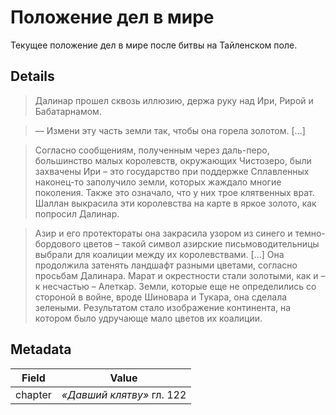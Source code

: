 # Положение дел в мире
Текущее положение дел в мире после битвы на Тайленском поле.

## Details
> Далинар прошел сквозь иллюзию, держа руку над Ири, Рирой и Бабатарнамом.

> — Измени эту часть земли так, чтобы она горела золотом. [...]

> Согласно сообщениям, полученным через даль-перо, большинство малых королевств, окружающих Чистозеро, были захвачены Ири – это государство при поддержке Сплавленных наконец-то заполучило земли, которых жаждало многие поколения. Также это означало, что у них трое клятвенных врат. Шаллан выкрасила эти королевства на карте в яркое золото, как попросил Далинар.

> Азир и его протектораты она закрасила узором из синего и темно-бордового цветов – такой символ азирские письмоводительницы выбрали для коалиции между их королевствами. [...] Она продолжила затенять ландшафт разными цветами, согласно просьбам Далинара. Марат и окрестности стали золотыми, как и – к несчастью – Алеткар. Земли, которые еще не определились со стороной в войне, вроде Шиновара и Тукара, она сделала зелеными. Результатом стало изображение континента, на котором было удручающе мало цветов их коалиции.

## Metadata
| Field | Value |
| ----- | ----- |
| chapter | *«Давший клятву»* гл. 122 |

